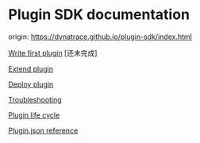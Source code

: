 # Plugin SDK documentation



origin:  https://dynatrace.github.io/plugin-sdk/index.html



[Write first plugin](Write_first_plugin.md)  [还未完成]

[Extend plugin](extending_plugin.md)

[Deploy plugin](Deploy_plugin.md)

[Troubleshooting](Process_snapshot.md)

[Plugin life cycle](plugin_lifecycle.md)

[Plugin.json reference](plugin_json_apidoc.md)